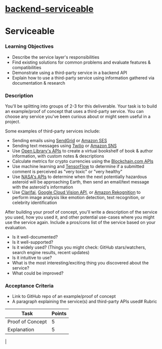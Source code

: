 [backend-serviceable](https://alchemycodelab.github.io/backend-serviceable/)
============================================================================

Serviceable
===========

### Learning Objectives[](https://alchemycodelab.github.io/backend-serviceable/#learning-objectives)

-   Describe the service layer's responsibilities
-   Find existing solutions for common problems and evaluate features & compatibilities
-   Demonstrate using a third-party service in a backend API
-   Explain how to use a third-party service using information gathered via documentation & research

### Description[](https://alchemycodelab.github.io/backend-serviceable/#description)

You'll be splitting into groups of 2-3 for this deliverable. Your task is to build an example/proof of concept that uses a third-party service. You can choose any service you've been curious about or might seem useful in a project.

Some examples of third-party services include:

-   Sending emails using [SendGrid](https://sendgrid.com/) or [Amazon SES](https://aws.amazon.com/ses/)
-   Sending text messages using [Twilio](https://www.twilio.com/) or [Amazon SNS](https://aws.amazon.com/sns/)
-   Use [Open Library's APIs](https://openlibrary.org/developers/api) to create a virtual bookshelf of book & author information, with custom notes & descriptions
-   Calculate metrics for crypto currencies using the [Blockchain.com APIs](https://www.blockchain.com/api)
-   Use machine learning and [TensorFlow](https://www.tensorflow.org/js/models) to determine if a submitted comment is perceived as "very toxic" or "very healthy"
-   Use [NASA's APIs](https://api.nasa.gov/index.html) to determine when the next potentially hazardous asteroid will be approaching Earth, then send an email/text message with the asteroid's information
-   Use [Clarifai](https://www.clarifai.com/developers/pre-trained-models), [Google Cloud Vision API](https://cloud.google.com/vision), or [Amazon Rekognition](https://aws.amazon.com/rekognition/) to perform image analysis like emotion detection, text recognition, or celebrity identification

After building your proof of concept, you'll write a description of the service you used, how you used it, and other potential use-cases where you might use the service again. Include a pros/cons list of the service based on your evaluation.

-   Is it well-documented?
-   Is it well-supported?
-   Is it widely used? (Things you might check: GitHub stars/watchers, search engine results, recent updates)
-   Is it intuitive to use?
-   What is the most interesting/exciting thing you discovered about the service?
-   What could be improved?

### Acceptance Criteria[](https://alchemycodelab.github.io/backend-serviceable/#acceptance-criteria)

-   Link to GitHub repo of an example/proof of concept
-   A paragraph explaining the service(s) and third-party APIs used# Rubric[](https://alchemycodelab.github.io/backend-serviceable/#rubric)

| Task | Points |
| --- | --- |
| Proof of Concept | 5 |
| Explanation | 5

 |
